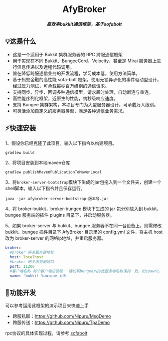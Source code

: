 <h1 align="center">AfyBroker</h1>
<h5 align="center">高效率bukkit通信框架，基于sofabolt</h5>

## 💡这是什么

- 这是一个适用于 Bukkit 集群服务器的 RPC 跨服通信框架
- 用于实现在不同 Bukkit、BungeeCord、Velocity、甚至是 Mirai 服务器上进行信息传递以及远程代码调用。
- 旨在降低跨服通信业务的开发流程，学习成本低，使用方法简单。
- 基于蚂蚁金融的高性能 sofa-bolt 框架，使用无锁异步化的事件驱动型设计，经过压力测试，可承载每秒百万级别的通信请求。
- 支持同步、异步、回调多种通信模型，请求超时处理，自动断连与重连。
- 高性能序列化框架，近原生的性能，纳秒级响应速度。
- 支持 Bungee 集群架构，本项目专门为大型服务器设计，可承载万人级别。
- 可灵活添加自定义的服务器类型，满足各种通信业务需求。



## ⚡快速安装

1、假设你已经克隆了此项目，输入以下指令以构建项目。

```shell
gradlew build
```

2、将项目安装到本地maven仓库

```shell
gradlew publishMavenPublicationToMavenLocal
```

3、将`broker-server-bootstrap`模块下生成的jar包拖入到一个文件夹，创建一个shell脚本，输入以下指令并且保存运行。

```shell
java -jar afybroker-server-bootstrap-版本号.jar
```

4、将 broker-bukkit，broker-bungee 模块下生成的 jar 包分别放入到 bukkit，bungee 服务端的插件 plugins 目录下，并启动服务器。

5、如果 broker-server 与 bukkit、bungee 服务器不在同一台设备上，则需修改 bukkit、bungee 插件目录下 AfyBroker 目录里的 config.yml 文件，将主机 host 改为 broker-server 的网络ip地址，并重启服务器。

```yaml
broker:
  #broker 网关服务器地址
  host: localhost
  #broker 网关服务器端口
  port: 11200
  #客户端名称 每个客户端应该唯一 建议和bungee内的此服务端名称保持一致，如spawn1、lobby1等
  name: 'bukkit-%unique_id%'
```

## 📖功能开发

可以参考运用此框架的演示项目来快速上手 

- 跨服私聊：https://github.com/Nipuru/MsgDemo
- 跨服传送：https://github.com/Nipuru/TpaDemo

rpc协议的具体实现过程，请参考 [sofabolt](https://github.com/sofastack/sofa-bolt/blob/master/README.md)